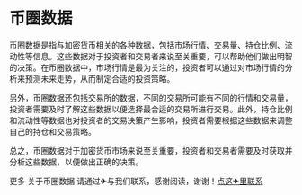 # 币圈数据

币圈数据是指与加密货币相关的各种数据，包括市场行情、交易量、持仓比例、流动性等信息。这些数据对于投资者和交易者来说至关重要，可以帮助他们做出明智的决策。在币圈数据中，市场行情是最为关注的，投资者可以通过对市场行情的分析来预测未来走势，从而制定合适的投资策略。

另外，币圈数据还包括交易所的数据，不同的交易所可能有不同的行情和交易量，投资者需要及时了解这些数据以便选择最合适的交易所进行交易。此外，持仓比例和流动性等数据也对投资者的交易决策产生影响，投资者需要根据这些数据来调整自己的持仓和交易策略。

总之，币圈数据对于加密货币市场来说至关重要，投资者和交易者需要及时获取并分析这些数据，以便做出正确的决策。

更多 关于币圈数据 请通过✈与我们联系，感谢阅读，谢谢！[点这✈里联系](https://w.k02.cc)